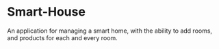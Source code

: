 # Smart-House
An application for managing a smart home, with the ability to add rooms, and products for each and every room.
